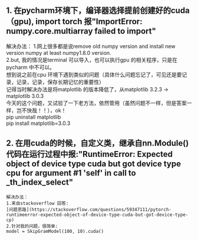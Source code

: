 ## 1. 在pycharm环境下，编译器选择提前创建好的cuda（gpu), import torch 报"ImportError: numpy.core.multiarray failed to import"
   解决办法： 
    1.网上很多都是说remove old numpy version and install new version numpy at least numpy1.8.0 version.  
   	2.but, 我的情况是terminal 可以导入，也可以执行gpu 的相关程序，只是在pycharm 中不可以。  
      想到说之前在cpu 环境下遇到类似的问题（具体什么问题忘记了，可见还是要记录，记录，记录，保存长期记忆的重要性）  
      记得当时解决办法是将matplotlib 的版本降低了，从matplotlib 3.2.3 -> matplotlib 3.0.3   
      今天的这个问题，又试验了一下老方法，依然管用（虽然问题不一样，但是答案一样，岂不快哉！！），ok！  
      pip uninstall matplotlib  
      pip install matplotlib=3.0.3  


## 2. 在用cuda的时候，自定义类，继承自nn.Module() 代码在运行过程中报:"RuntimeError: Expected object of device type cuda but got device type cpu for argument #1 'self' in call to _th_index_select"  
	解决办法：  
	1.来自stackoverflow 回答:     
	[问题思路](https://stackoverflow.com/questions/59347111/pytorch-runtimeerror-expected-object-of-device-type-cuda-but-got-device-type-cp)  
	2.针对我的问题，很简单:   
	model = SkipGramModel(100, 10).cuda()  
